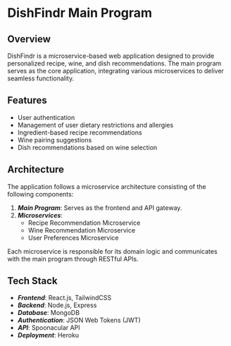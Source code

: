 # DishFindr Main Program

## Overview
DishFindr is a microservice-based web application designed to provide personalized recipe, wine, and dish recommendations. The main program serves as the core application, integrating various microservices to deliver seamless functionality.

## Features
- User authentication
- Management of user dietary restrictions and allergies
- Ingredient-based recipe recommendations
- Wine pairing suggestions
- Dish recommendations based on wine selection

## Architecture
The application follows a microservice architecture consisting of the following components:

1. ***Main Program***: Serves as the frontend and API gateway.
2. ***Microservices***:
    - Recipe Recommendation Microservice
    - Wine Recommendation Microservice
    - User Preferences Microservice

Each microservice is responsible for its domain logic and communicates with the main program through RESTful APIs.

## Tech Stack
- ***Frontend***: React.js, TailwindCSS
- ***Backend***: Node.js, Express
- ***Database***: MongoDB
- ***Authentication***: JSON Web Tokens (JWT)
- ***API***: Spoonacular API
- ***Deployment***: Heroku